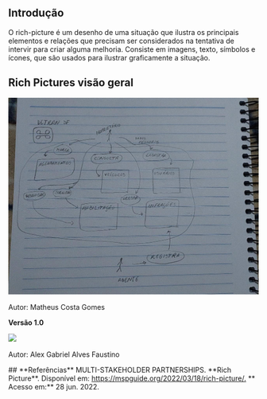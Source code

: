 ## **Introdução**
O rich-picture é um desenho de uma situação que ilustra os principais elementos e relações que precisam ser considerados na tentativa de intervir para criar alguma melhoria. Consiste em imagens, texto, símbolos e ícones, que são usados para ilustrar graficamente a situação.

## **Rich Pictures visão geral**
<img src="\images\richpictures\richpictureM.jpeg"/>
<p>Autor: Matheus Costa Gomes</p>
<p><b>Versão 1.0</b></p>
<img src="\images\richpictures\richpictureRASCUNHO.png"/>
<p>Autor: Alex Gabriel Alves Faustino</p>
## **Referências**
MULTI-STAKEHOLDER PARTNERSHIPS. **Rich Picture**. Disponível em: <a href="https://mspguide.org/2022/03/18/rich-picture/." target="__blank">https://mspguide.org/2022/03/18/rich-picture/.</a> ** Acesso em:** 28 jun. 2022.
